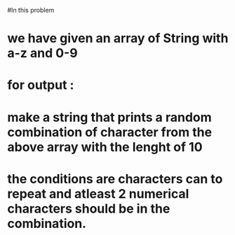 #In this problem 
# we have given an array of String with a-z and 0-9
# for output :
# make a string that prints a random combination of character from the above array with the lenght of 10
# the conditions are characters can to repeat and atleast 2 numerical characters should be in the combination. 
